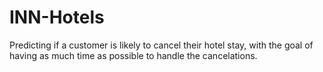 # INN-Hotels
Predicting if a customer is likely to cancel their hotel stay, with the goal of having as much time as possible to handle the cancelations.
